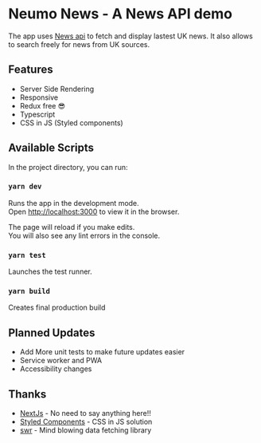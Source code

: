 # Neumo News - A News API demo

The app uses [News api](https://newsapi.org/) to fetch and display lastest UK news. It also allows to search freely for news from UK sources.

## Features

- Server Side Rendering
- Responsive
- Redux free 😎
- Typescript
- CSS in JS (Styled components)

## Available Scripts

In the project directory, you can run:

### `yarn dev`

Runs the app in the development mode.<br />
Open [http://localhost:3000](http://localhost:3000) to view it in the browser.

The page will reload if you make edits.<br />
You will also see any lint errors in the console.

### `yarn test`

Launches the test runner.<br />

### `yarn build`

Creates final production build

## Planned Updates

- Add More unit tests to make future updates easier
- Service worker and PWA
- Accessibility changes

## Thanks

- [NextJs](https://nextjs.org/) - No need to say anything here!!
- [Styled Components](https://styled-components.com/) - CSS in JS solution
- [swr](https://swr.vercel.app/) - Mind blowing data fetching library
